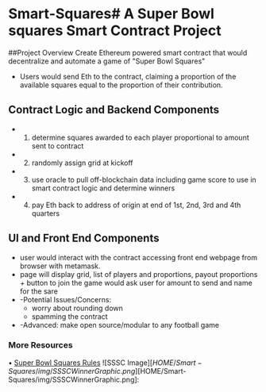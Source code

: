 # Smart-Squares# A Super Bowl squares Smart Contract Project


##Project Overview
Create Ethereum powered smart contract that would decentralize and automate a game of "Super Bowl Squares"
* Users would send Eth to the contract, claiming a proportion of the available squares equal to the proportion of their contribution.
## Contract Logic and Backend Components
* 1) determine squares awarded to each player proportional to amount sent to contract
* 2) randomly assign grid at kickoff
* 3) use oracle to pull off-blockchain data including game score to use in smart contract logic and determine winners
* 4) pay Eth back to address of origin at end of 1st, 2nd, 3rd and 4th quarters

## UI and Front End Components
* user would interact with the contract accessing front end webpage from  browser with metamask.
* page will display grid, list of players and proportions, payout proportions
*+* button to join the game would ask user for amount to send and name for the sare
* -Potential Issues/Concerns:
    * worry about rounding down
    * spamming the contract
* -Advanced: make open source/modular to any football game

### More Resources
• [Super Bowl Squares Rules](http://keithlam.com/2006/02/07/football-squares-pool/)
![SSSC Image][$HOME/Smart-Squares/img/SSSCWinnerGraphic.png]
[$HOME/Smart-Squares/img/SSSCWinnerGraphic.png]: 

